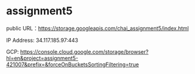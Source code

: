 # assignment5

public URL：https://storage.googleapis.com/chai_assignment5/index.html

IP Address: 34.117.185.97:443

GCP: https://console.cloud.google.com/storage/browser?hl=en&project=assignment5-421007&prefix=&forceOnBucketsSortingFiltering=true
